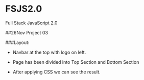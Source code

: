 # FSJS2.0
 Full Stack JavaScript 2.0

##26Nov Project 03

###Layout:


- Navbar at the top with logo on left.

- Page has been divided into Top Section and Bottom Section

- After applying CSS we can see the result.